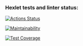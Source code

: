 ### Hexlet tests and linter status:
[![Actions Status](https://github.com/AVmyasoedov88/frontend-project-46/workflows/hexlet-check/badge.svg)](https://github.com/AVmyasoedov88/frontend-project-46/actions)

[![Maintainability](https://api.codeclimate.com/v1/badges/349dcbffc69ca823cdca/maintainability)](https://codeclimate.com/github/AVmyasoedov88/frontend-project-lvl1/maintainability)

[![Test Coverage](https://api.codeclimate.com/v1/badges/349dcbffc69ca823cdca/test_coverage)](https://codeclimate.com/github/AVmyasoedov88/frontend-project-lvl1/test_coverage)